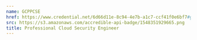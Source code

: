 ```yaml
---
name: GCPPCSE
href: https://www.credential.net/6d66d11e-8c94-4e7b-a1c7-ccf41f0e6bf7#gs.fdk3th
src: https://s3.amazonaws.com/accredible-api-badge/1548351929665.png
title: Professional Cloud Security Engineer
---
```

